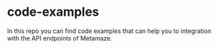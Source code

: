 # code-examples
In this repo you can find code examples that can help you to integration with the API endpoints of Metamaze.
